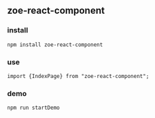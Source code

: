 ## zoe-react-component
### install
```
npm install zoe-react-component
```
### use
```
import {IndexPage} from "zoe-react-component";
```
### demo
```
npm run startDemo 
```